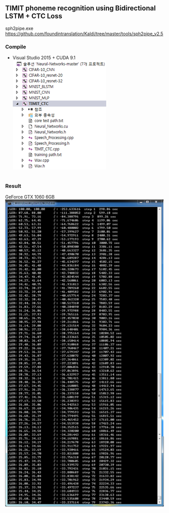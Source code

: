 ## TIMIT phoneme recognition using Bidirectional LSTM + CTC Loss

sph2pipe.exe</br>
https://github.com/foundintranslation/Kaldi/tree/master/tools/sph2pipe_v2.5

### Compile
- Visual Studio 2015 + CUDA 9.1</br>
![VS_2015](/TIMIT_CTC/screenshot/VS_2015.png)</br></br>

### Result
GeForce GTX 1060 6GB</br>
![result](/TIMIT_CTC/screenshot/TIMIT_CTC.png)</br>
